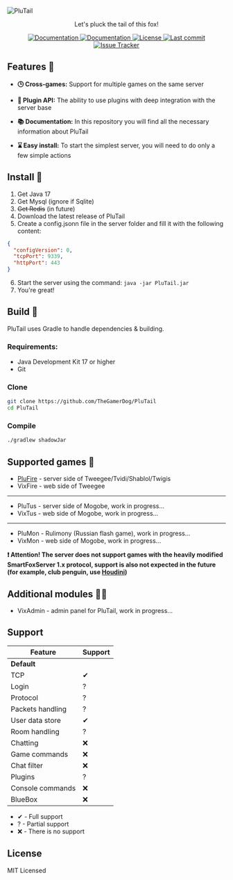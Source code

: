 ![PluTail](https://socialify.git.ci/TheGamerDog/PluTail/image?description=1&descriptionEditable=The%20core%20of%20the%20SmartFoxServer%201.x%20emulator%20for%20old%20online%20flash%20games&language=1&logo=data%3Aimage%2Fsvg%2Bxml%2C%253C!--%2520icon666.com%2520-%2520MILLIONS%2520vector%2520ICONS%2520FREE%2520--%253E%253Csvg%2520version%253D%25221.1%2522%2520id%253D%2522Capa_1%2522%2520xmlns%253D%2522http%253A%252F%252Fwww.w3.org%252F2000%252Fsvg%2522%2520xmlns%253Axlink%253D%2522http%253A%252F%252Fwww.w3.org%252F1999%252Fxlink%2522%2520x%253D%25220px%2522%2520y%253D%25220px%2522%2520viewBox%253D%25220%25200%2520512%2520512%2522%2520style%253D%2522enable-background%253Anew%25200%25200%2520512%2520512%253B%2522%2520xml%253Aspace%253D%2522preserve%2522%253E%253Cpath%2520style%253D%2522fill%253A%2523D26437%253B%2522%2520d%253D%2522M439.893%252C4.169c11.115-4.246%252C23.06%252C4.141%252C22.543%252C16.028c-4.168%252C95.801-37.145%252C178.387-37.145%252C178.387%2520l-124.559-87.398C350.393%252C51.372%252C410.485%252C15.404%252C439.893%252C4.169z%2522%253E%253C%252Fpath%253E%253Cpath%2520style%253D%2522fill%253A%2523B44632%253B%2522%2520d%253D%2522M342.252%252C140.319c32.368-52.714%252C81.19-103.046%252C96.647-112.026c6.266-3.64%252C11.768%252C5.266%252C10.365%252C17.005%2520c-7.465%252C62.48-21.005%252C118.599-29.343%252C149.519L342.252%252C140.319z%2522%253E%253C%252Fpath%253E%253Cpath%2520style%253D%2522fill%253A%2523D26437%253B%2522%2520d%253D%2522M72.107%252C4.169C60.992-0.077%252C49.047%252C8.31%252C49.564%252C20.197c4.168%252C95.801%252C37.145%252C178.387%252C37.145%252C178.387%2520l124.559-87.398C161.607%252C51.372%252C101.515%252C15.404%252C72.107%252C4.169z%2522%253E%253C%252Fpath%253E%253Cpath%2520style%253D%2522fill%253A%2523B44632%253B%2522%2520d%253D%2522M169.748%252C140.319C137.38%252C87.605%252C88.558%252C37.273%252C73.101%252C28.293c-6.266-3.64-11.768%252C5.266-10.365%252C17.005%2520c7.465%252C62.48%252C21.005%252C118.599%252C29.343%252C149.519L169.748%252C140.319z%2522%253E%253C%252Fpath%253E%253Cg%253E%253Cellipse%2520style%253D%2522fill%253A%2523EBC9A0%253B%2522%2520cx%253D%2522256%2522%2520cy%253D%2522475.92%2522%2520rx%253D%252249.548%2522%2520ry%253D%252233.03%2522%253E%253C%252Fellipse%253E%253Cpath%2520style%253D%2522fill%253A%2523EBC9A0%253B%2522%2520d%253D%2522M198.194%252C467.659c-57.806-33.032-153.573-68.995-153.573-68.995l9.19-27.571%2520c-3.874-1.84-30.413-2.187-53.81%252C5.727l24.774-41.29h173.419V467.659z%2522%253E%253C%252Fpath%253E%253Cpath%2520style%253D%2522fill%253A%2523EBC9A0%253B%2522%2520d%253D%2522M313.806%252C467.659c57.806-33.032%252C153.573-68.995%252C153.573-68.995l-9.19-27.571%2520c3.874-1.84%252C30.413-2.187%252C53.81%252C5.727l-24.774-41.29H313.806V467.659z%2522%253E%253C%252Fpath%253E%253C%252Fg%253E%253Cpath%2520style%253D%2522fill%253A%2523EB874B%253B%2522%2520d%253D%2522M256%252C96.047c120.377%252C0%252C223.716%252C120.61%252C255.628%252C278.91c0.125%252C0.621%252C0.249%252C1.242%252C0.372%252C1.864%2520c0%252C0-60.903-62.968-126.968-29.419c-24.499%252C12.441-36.129%252C39.775-36.129%252C69.644c0%252C49.524-39.699%252C76.926-86.73%252C57.891%2520c-3.987-1.614-8.36-1.614-12.347%252C0c-47.031%252C19.036-86.73-8.366-86.73-57.891c0-29.869-11.631-57.203-36.129-69.644%2520C60.903%252C313.853%252C0%252C376.821%252C0%252C376.821c0.123-0.622%252C0.247-1.243%252C0.372-1.864C32.284%252C216.656%252C135.623%252C96.047%252C256%252C96.047z%2522%253E%253C%252Fpath%253E%253Cpath%2520style%253D%2522fill%253A%25234B3F4E%253B%2522%2520d%253D%2522M169.29%252C327.272L169.29%252C327.272c-15.897%252C0-28.903-13.006-28.903-28.903v-16.516%2520c0-15.897%252C13.006-28.903%252C28.903-28.903l0%252C0c15.897%252C0%252C28.903%252C13.006%252C28.903%252C28.903v16.516%2520C198.194%252C314.266%252C185.187%252C327.272%252C169.29%252C327.272z%2522%253E%253C%252Fpath%253E%253Cpath%2520style%253D%2522fill%253A%25235D5360%253B%2522%2520d%253D%2522M169.29%252C252.95c-1.413%252C0-2.769%252C0.221-4.129%252C0.419v40.871c0%252C9.121%252C7.395%252C16.516%252C16.516%252C16.516%2520c9.122%252C0%252C16.516-7.395%252C16.516-16.516v-12.387C198.194%252C265.956%252C185.187%252C252.95%252C169.29%252C252.95z%2522%253E%253C%252Fpath%253E%253Ccircle%2520style%253D%2522fill%253A%2523FFFFFF%253B%2522%2520cx%253D%2522169.29%2522%2520cy%253D%2522273.6%2522%2520r%253D%252212.387%2522%253E%253C%252Fcircle%253E%253Cpath%2520style%253D%2522fill%253A%25234B3F4E%253B%2522%2520d%253D%2522M342.71%252C327.272L342.71%252C327.272c-15.897%252C0-28.903-13.006-28.903-28.903v-16.516%2520c0-15.897%252C13.006-28.903%252C28.903-28.903l0%252C0c15.897%252C0%252C28.903%252C13.006%252C28.903%252C28.903v16.516%2520C371.613%252C314.266%252C358.606%252C327.272%252C342.71%252C327.272z%2522%253E%253C%252Fpath%253E%253Cpath%2520style%253D%2522fill%253A%25235D5360%253B%2522%2520d%253D%2522M342.71%252C252.95c-1.413%252C0-2.769%252C0.221-4.129%252C0.419v40.871c0%252C9.121%252C7.395%252C16.516%252C16.516%252C16.516%2520c9.122%252C0%252C16.516-7.395%252C16.516-16.516v-12.387C371.613%252C265.956%252C358.606%252C252.95%252C342.71%252C252.95z%2522%253E%253C%252Fpath%253E%253Ccircle%2520style%253D%2522fill%253A%2523FFFFFF%253B%2522%2520cx%253D%2522342.71%2522%2520cy%253D%2522273.6%2522%2520r%253D%252212.387%2522%253E%253C%252Fcircle%253E%253Cpath%2520style%253D%2522fill%253A%2523D26437%253B%2522%2520d%253D%2522M247.742%252C475.699c0.715-0.27%252C1.431-0.546%252C2.149-0.832c3.921-1.561%252C8.298-1.561%252C12.219%252C0%2520c0.718%252C0.286%252C1.434%252C0.562%252C2.149%252C0.832v-32.814h-16.516L247.742%252C475.699L247.742%252C475.699z%2522%253E%253C%252Fpath%253E%253Cpath%2520style%253D%2522fill%253A%25235D5360%253B%2522%2520d%253D%2522M255.523%252C393.337c18.507%252C0%252C33.51%252C12.262%252C33.51%252C27.389c0%252C14.588-14.083%252C22.269-24.247%252C27.949%2520c-5.892%252C3.292-12.633%252C3.292-18.525%252C0c-10.164-5.68-24.247-13.361-24.247-27.949C222.013%252C405.599%252C237.016%252C393.337%252C255.523%252C393.337z%2522%253E%253C%252Fpath%253E%253Cpath%2520style%253D%2522fill%253A%25234B3F4E%253B%2522%2520d%253D%2522M263.731%252C447.968c-10.164-7.302-24.247-17.178-24.247-35.934c0-6.147%252C1.632-11.838%252C4.266-16.868%2520c-12.676%252C3.905-21.737%252C13.832-21.737%252C25.559c0%252C14.588%252C14.083%252C22.269%252C24.247%252C27.949c5.892%252C3.292%252C12.634%252C3.292%252C18.525%252C0%2520c0.045-0.025%252C0.096-0.054%252C0.142-0.08C264.533%252C448.353%252C264.118%252C448.247%252C263.731%252C447.968z%2522%253E%253C%252Fpath%253E%253Cpath%2520style%253D%2522fill%253A%2523D26437%253B%2522%2520d%253D%2522M256%252C96.047l-16.059%252C0.803C126.521%252C107.015%252C30.854%252C223.749%252C0.372%252C374.956%2520c-0.125%252C0.621-0.249%252C1.242-0.372%252C1.864c0%252C0%252C49.151-50.767%252C107.036-36.784C114.274%252C134.366%252C242.558%252C96.047%252C256%252C96.047z%2522%253E%253C%252Fpath%253E%253C%252Fsvg%253E&name=1&owner=1&pattern=Solid&theme=Dark)

<p align="center">Let's pluck the tail of this fox!</p>

<p align="center">
  <a href="https://github.com/TheGamerDog/PluTail/wiki">
    <img
      alt="Documentation" 
      src="https://img.shields.io/badge/Wiki-PluTail-orange"
    />
  </a>

  <a href="https://github.com/TheGamerDog/PluTail/releases">
    <img
      alt="Documentation" 
      src="https://img.shields.io/github/v/release/TheGamerDog/PluTail"
    />
  </a>

  <a href="LICENSE.md">
    <img
      alt="License"
      src="https://img.shields.io/github/license/TheGamerDog/PluTail"
    />
  </a>

  <a href="https://github.com/TheGamerDog/PluTail/commits/">
    <img
      alt="Last commit"
      src="https://img.shields.io/github/last-commit/TheGamerDog/PluTail"
    />
  </a>

  <a href="https://github.com/TheGamerDog/PluTail/issues">
    <img
      alt="Issue Tracker"
      src="https://img.shields.io/github/issues/TheGamerDog/PluTail"
    />
  </a>
</p>

## Features 🔌

- **🕒 Cross-games:** Support for multiple games on the same server

- **🎁 Plugin API:** The ability to use plugins with deep integration with the server base

- **📚 Documentation:** In this repository you will find all the necessary information about PluTail

- **⌛ Easy install:** To start the simplest server, you will need to do only a few simple actions

## Install 🙌

1. Get Java 17
2. Get Mysql (ignore if Sqlite)
3. ~~Get Redis~~ (in future)
4. Download the latest release of PluTail
5. Create a config.jsonn file in the server folder and fill it with the following content:

```json
{
  "configVersion": 0,
  "tcpPort": 9339,
  "httpPort": 443
}
```

6. Start the server using the command: `java -jar PluTail.jar`
7. You're great!

## Build 🔨

PluTail uses Gradle to handle dependencies & building.

### Requirements:

- Java Development Kit 17 or higher
- Git

### Clone

```bash
git clone https://github.com/TheGamerDog/PluTail
cd PluTail
```

### Compile

```bash
./gradlew shadowJar
```

## Supported games 🎲

- [PluFire](https://github.com/TheGamerDog/PluFire) - server side of Tweegee/Tvidi/Shablol/Twigis
- VixFire - web side of Tweegee

---

- PluTus - server side of Mogobe, work in progress...
- VixTus - web side of Mogobe, work in progress...

---

- PluMon - Rulimony (Russian flash game), work in progress...
- VixMon - web side of Mogobe, work in progress...

**❗ Attention! The server does not support games with the heavily modified SmartFoxServer 1.x protocol, support is also
not expected in the future (for example, club penguin, use [Houdini](https://github.com/solero/houdini))**

## Additional modules 👩‍💻

- VixAdmin - admin panel for PluTail, work in progress...

## Support

| Feature          | Support |
|------------------|---------|
| **Default**      |         |
| TCP              | ✔       |
| Login            | ?       |
| Protocol         | ?       |
| Packets handling | ?       |
| User data store  | ✔       |
| Room handling    | ?       |
| Chatting         | ❌       |
| Game commands    | ❌       |
| Chat filter      | ❌       |
| Plugins          | ?       |
| Console commands | ❌       |
| BlueBox          | ❌       |

- ✔ - Full support
- ? - Partial support
- ❌ - There is no support

## License
MIT Licensed